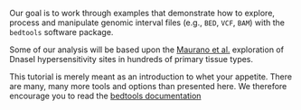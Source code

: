 Our goal is to work through examples that demonstrate how to explore, process and manipulate genomic interval files (e.g., `BED`, `VCF`, `BAM`) with the `bedtools` software package.

Some of our analysis will be based upon the [Maurano et al.](https://science.sciencemag.org/content/337/6099/1190) exploration of DnaseI hypersensitivity sites in hundreds of primary tissue types.

This tutorial is merely meant as an introduction to whet your appetite. There are many, many more tools and options than presented here. We therefore encourage you to read the [bedtools documentation](https://bedtools.readthedocs.io/en/latest/)
